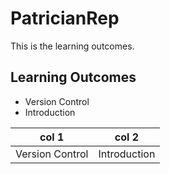 # PatricianRep
This is the learning outcomes.

## Learning Outcomes
- Version Control
- Introduction

col 1 | col 2
---|---
Version Control | Introduction
